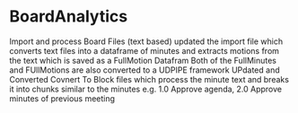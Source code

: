 # BoardAnalytics
Import and process Board Files (text based) 
updated the import file which converts text files into a dataframe of minutes and extracts motions from the text which is saved as a FullMotion Datafram
Both of the FullMinutes and FUllMotions are also converted to a UDPIPE framework 
UPdated and Converted Covnert To Block files which process the minute text and breaks it into chunks similar to the minutes
e.g. 1.0 Approve agenda,
     2.0 Approve minutes of previous meeting
     